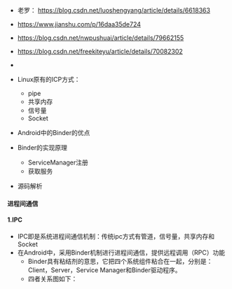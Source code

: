 - 老罗： https://blog.csdn.net/luoshengyang/article/details/6618363
- https://www.jianshu.com/p/16daa35de724
- https://blog.csdn.net/nwpushuai/article/details/79662155
- https://blog.csdn.net/freekiteyu/article/details/70082302
- 



- Linux原有的ICP方式：
  - pipe
  - 共享内存
  - 信号量
  - Socket
- Android中的Binder的优点
- Binder的实现原理
  - ServiceManager注册
  - 获取服务
- 源码解析



#### 进程间通信

#### 1.IPC

- IPC即是系统进程间通信机制：传统ipc方式有管道，信号量，共享内存和Socket
- 在Android中，采用Binder机制进行进程间通信，提供远程调用（RPC）功能
  - Binder具有粘结剂的意思，它把四个系统组件粘合在一起，分别是：Client，Server，Service Manager和Binder驱动程序。
  - 四者关系图如下：









